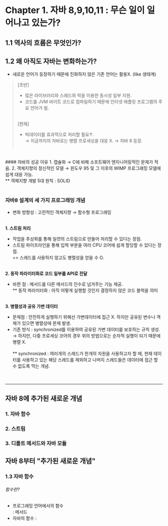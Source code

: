 # Chapter 1. 자바 8,9,10,11 : 무슨 일이 일어나고 있는가?

## 1.1 역사의 흐름은 무엇인가?


## 1.2 왜 아직도 자바는 변화하는가?
- 새로운 언어가 등장하기 때문에 진화하지 않은 기존 언어는 활용X. (like 생태계)<br>

> [초반] <br>
  > - 많은 라이브러리와 스레드와 락을 이용한 동시성 일부 지원. <br>
  > - 코드를 JVM 바이트 코드로 컴파일하기 때문에 인터넷 애플릿 프로그램의 주요 언어가 됨. <br><br>
>
> [현재] <br>
  > - 빅데이터를 효과적으로 처리할 필요↑. <br>
  > → 지금까지의 자바로는 병렬 프로세싱을 대응 X. → 자바 8 등장. <br><br>
<br>
  #### 자바의 성공 이유
  1. 캡슐화 → C에 비해 소프트웨어 엔지니어링적인 문제가 적음.
  2. 객체지향의 정신적인 모델 → 윈도우 95 및 그 이후의 WIMP 프로그래밍 모델에 쉽게 대응 가능. <br>
    ** 객체지향 개발 5대 원칙 : SOLID <br><br>


### 자바8 설계의 세 가지 프로그래밍 개념
- 변화 방향성 : 고전적인 객체지향 → 함수형 프로그래밍 <br><br>

**1. 스트림 처리 <br>**
   - 작업을 추상화를 통해 일련의 스트림으로 만들어 처리할 수 있다는 장점. <br>
   - 스트림 파이프라인을 통해 입력 부분을 여러 CPU 코어에 쉽게 할당할 수 있다는 장점.<br>
    => 스레드를 사용하지 않고도 병렬성을 얻을 수 O. <br><br>
    
**2. 동작 파라미터화로 코드 일부를 API로 전달** <br>
  - 바뀐 점 : 메서드를 다른 메서드의 인수로 넘겨주는 기능 제공. <br>
  ** 동작 파라미터화 : 아직 어떻게 실행할 것인지 결정하지 않은 코드 블럭을 의미<br><br>
  
**3. 병렬성과 공유 가변 데이터** <br>
  - 문제점 : 안전하게 실행하기 위해선 가변데이터에 접근 X. 하지만 공유된 변수나 객체가 있으면 병렬성에 문제 발생.
  - 기존 방식 : synchronized를 이용하여 공유된 가변 데이터를 보호하는 규칙 생성. <br>
    → 하지만, 다중 프로세싱 코어의 경우 위의 방법으로는 순차적 실행이 되기 때문에 병렬 X. <br><br>
    ** synchronized : 여러개의 스레드가 한개의 자원을 사용하고자 할 때, 현재 데이터를 사용하고 있는 해당 스레드를 제외하고 나머지 스레드들은 데이터에 접근 할 수 없도록 막는 개념. <br><br><br>

---
## 자바 8에 추가된 새로운 개념
### 1. 자바 함수


### 2. 스트림



### 3. 디폴트 메서드와 자바 모듈


## 자바 8부터 "추가된 새로운 개념"
### 1.3 자바 함수 <br>
###### 함수란?
- 프로그래밍 언어에서의 함수 <br>
: 메서드
- 자바의 함수
: 
